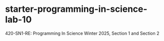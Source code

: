 # starter-programming-in-science-lab-10
420-SN1-RE: Programming In Science Winter 2025, Section 1 and Section 2
